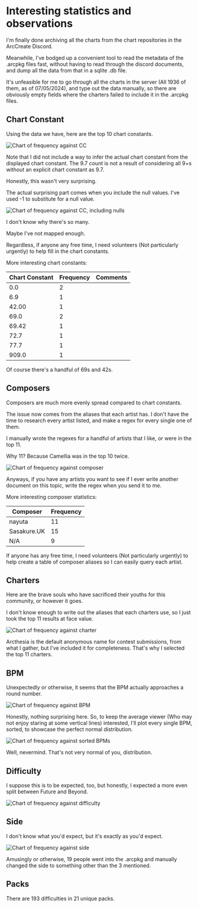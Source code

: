 # Interesting statistics and observations

I'm finally done archiving all the charts from the chart repositories in the ArcCreate Discord.

Meanwhile, I've bodged up a convenient tool to read the metadata of the .arcpkg files fast, without having to read through the discord documents, and dump all the data from that in a sqlite .db file.

It's unfeasible for me to go through all the charts in the server (All 1936 of them, as of 07/05/2024), and type out the data manually, so there are obviously empty fields where the charters failed to include it in the .arcpkg files.

## Chart Constant

Using the data we have, here are the top 10 chart constants.

![Chart of frequency against CC](./resources/Count%20vs%20CC.png)

Note that I did not include a way to infer the actual chart constant from the displayed chart constant. The 9.7 count is not a result of considering all 9+s without an explicit chart constant as 9.7.

Honestly, this wasn't very surprising.

The actual surprising part comes when you include the null values. I've used -1 to substitute for a null value.

![Chart of frequency against CC, including nulls](./resources/Count%20vs%20CC%20w.-1s.png)

I don't know why there's so many. 

Maybe I've not mapped enough.

Regardless, if anyone any free time, I need volunteers (Not particularly urgently) to help fill in the chart constants.

More interesting chart constants:

| Chart Constant | Frequency | Comments |
| --- | --- | --- |
| 0.0 | 2 ||
| 6.9 | 1 ||
| 42.00 | 1 ||
| 69.0 | 2 ||
| 69.42 | 1 ||
| 72.7 | 1 ||
| 77.7 | 1 ||
| 909.0 | 1 ||

Of course there's a handful of 69s and 42s.

## Composers

Composers are much more evenly spread compared to chart constants.

The issue now comes from the aliases that each artist has. I don't have the time to research every artist listed, and make a regex for every single one of them.

I manually wrote the regexes for a handful of artists that I like, or were in the top 11.

Why 11? Because Camellia was in the top 10 twice.

![Chart of frequency against composer](./resources/Count%20vs%20Composer.png)

Anyways, if you have any artists you want to see if I ever write another document on this topic, write the regex when you send it to me.

More interesting composer statistics:

| Composer | Frequency |
| --- | --- | 
| nayuta | 11 |
| Sasakure.UK | 15 |
| N/A | 9 |

If anyone has any free time, I need volunteers (Not particularly urgently) to help create a table of composer aliases so I can easily query each artist.

## Charters

Here are the brave souls who have sacrificed their youths for this community, or however it goes.

I don't know enough to write out the aliases that each charters use, so I just took the top 11 results at face value.

![Chart of frequency against charter](./resources/Count%20vs%20Charter.png)

Arcthesia is the default anonymous name for contest submissions, from what I gather, but I've included it for completeness. That's why I selected the top 11 charters.

## BPM

Unexpectedly or otherwise, it seems that the BPM actually approaches a round number.

![Chart of frequency against BPM](./resources/Count%20vs%20BPM.png)

Honestly, nothing surprising here. So, to keep the average viewer (Who may not enjoy staring at some vertical lines) interested, I'll plot every single BPM, sorted, to showcase the perfect normal distribution.

![Chart of frequency against sorted BPMs](./resources/Count%20vs%20sorted%20BPM.png)

Well, nevermind. That's not very normal of you, distribution.

## Difficulty

I suppose this is to be expected, too, but honestly, I expected a more even split between Future and Beyond.

![Chart of frequency against difficulty](./resources/Count%20vs%20Difficulty.png)

## Side

I don't know what you'd expect, but it's exactly as you'd expect.

![Chart of frequency against side](./resources/Count%20vs%20Side.png)

Amusingly or otherwise, 19 people went into the .arcpkg and manually changed the side to something other than the 3 mentioned.

## Packs

There are 193 difficulties in 21 unique packs.
